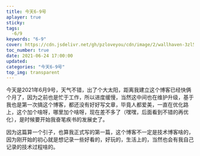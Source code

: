 ```yaml
---
title: 今天6-9号
aplayer: true
sticky:
tags:
  -6/9
keywords: "6-9"  
cover: https://cdn.jsdelivr.net/gh/pzloveyou/cdn/image/2/wallhaven-3zl5zv.jpg
toc_number: true
date: 2021-06-24 17:00:00
updated:
categories: "今天6-9号"
top_img: transparent
---
```



今天是2021年6月9号，天气不错，出了个大太阳，距离我建立这个博客已经快俩个月了，因为之前也是忙于工作，所以进度缓慢，当然这中间也在维护升级，基于我也是第一次搞这个博客，都还没有好好写文章，毕竟人都爱美，一直在优化路上，这个加个啥呀，哪里加个啥呀，现在差不多了（嘿嘿，后面看到不错的再优化），是时候要开始我奋笔疾书的发展史了。

因为这篇算一个引子，也算我正式写的第一篇，这个博客不一定是技术博客啥的，因为刚开始的初心就是想记录一些好看的，好玩的，生活上的，当然也会有我自己记录的技术过程啥的。



​			
